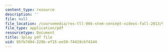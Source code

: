 ```yaml
---
content_type: resource
description: ''
file: null
file_location: /coursemedia/res-tll-004-stem-concept-videos-fall-2013/95fb7494229bef15ee5974419cbf4144_JGeTcRfKgBo.pdf
file_type: application/pdf
resourcetype: Document
title: 3play pdf file
uid: 95fb7494-229b-ef15-ee59-74419cbf4144
---
```

